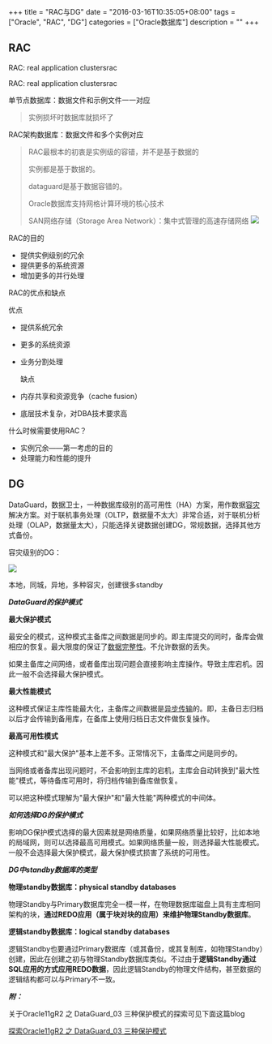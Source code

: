 +++
title = "RAC与DG"
date = "2016-03-16T10:35:05+08:00"
tags = ["Oracle", "RAC", "DG"]
categories = ["Oracle数据库"]
description = ""
+++

## RAC

RAC: real application clustersrac	

RAC: real application clustersrac	

单节点数据库：数据文件和示例文件一一对应

> 实例损坏时数据库就损坏了

RAC架构数据库：数据文件和多个实例对应

> RAC最根本的初衷是实例级的容错，并不是基于数据的
>
> 实例都是基于数据的。
>
> dataguard是基于数据容错的。
>
> Oracle数据库支持网格计算环境的核心技术
>
> SAN网络存储（Storage Area Network）：集中式管理的高速存储网络
> ![](https://flowsnow.oss-cn-shanghai.aliyuncs.com/history/Oracle-RAC%E6%9E%B6%E6%9E%84.png)



RAC的目的

- 提供实例级别的冗余
- 提供更多的系统资源
- 增加更多的并行处理

RAC的优点和缺点

  优点

- 提供系统冗余

- 更多的系统资源

- 业务分割处理

  缺点

- 内存共享和资源竞争（cache fusion）

- 底层技术复杂，对DBA技术要求高

什么时候需要使用RAC？

- 实例冗余——第一考虑的目的
- 处理能力和性能的提升

<!--more-->

## DG

DataGuard，数据卫士，一种数据库级别的高可用性（HA）方案，用作数据[容灾](http://baike.baidu.com/view/1088749.htm)解决方案。对于联机事务处理（OLTP，数据量不太大）非常合适，对于联机分析处理（OLAP，数据量太大），只能选择关键数据创建DG，常规数据，选择其他方式备份。



容灾级别的DG：

![](https://flowsnow.oss-cn-shanghai.aliyuncs.com/history/Oracle-%E5%AE%B9%E7%81%BE%E7%BA%A7%E5%88%AB%E7%9A%84DG.png)

本地，同城，异地，多种容灾，创建很多standby



***DataGuard的保护模式***

**最大保护模式**

最安全的模式，这种模式主备库之间数据是同步的。即主库提交的同时，备库会做相应的恢复。最大限度的保证了[数据完整性](http://baike.baidu.com/view/702953.htm)。不允许数据的丢失。

如果主备库之间网络，或者备库出现问题会直接影响主库操作。导致主库宕机。因此一般不会选择最大保护模式。

**最大性能模式**

这种模式保证主库性能最大化，主备库之间数据是[异步传输](http://baike.baidu.com/view/817251.htm)的。即，主备日志归档以后才会传输到备用库，在备库上使用归档日志文件做恢复操作。

**最高可用性模式**

这种模式和"最大保护"基本上差不多。正常情况下，主备库之间是同步的。

当网络或者备库出现问题时，不会影响到主库的宕机，主库会自动转换到"最大性能"模式，等待备库可用时，将归档传输到备库做恢复。

可以把这种模式理解为"最大保护"和"最大性能"两种模式的中间体。



***如何选择DG的保护模式***

影响DG保护模式选择的最大因素就是网络质量，如果网络质量比较好，比如本地的局域网，则可以选择最高可用模式。如果网络质量一般，则选择最大性能模式。一般不会选择最大保护模式，最大保护模式损害了系统的可用性。



***DG中standby数据库的类型***

**物理standby数据库：physical standby databases**

物理Standby与Primary数据库完全一模一样，在物理数据库磁盘上具有主库相同架构的块，**通过REDO应用（属于块对块的应用）来维护物理Standby数据库**。

**逻辑standby数据库：logical standby databases**

逻辑Standby也要通过Primary数据库（或其备份，或其复制库，如物理Standby）创建，因此在创建之初与物理Standby数据库类似。不过由于**逻辑Standby通过SQL应用的方式应用REDO数据**，因此逻辑Standby的物理文件结构，甚至数据的逻辑结构都可以与Primary不一致。



***附：***

关于Oracle11gR2 之  DataGuard_03   三种保护模式的探索可见下面这篇blog

[探索Oracle11gR2 之  DataGuard_03   三种保护模式](https://blog.csdn.net/wuweilong/article/details/9989785)